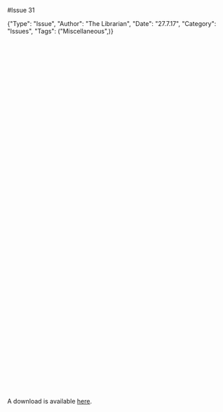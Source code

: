 #Issue 31

{"Type": "Issue", "Author": "The Librarian", "Date": "27.7.17", "Category": "Issues", "Tags": ("Miscellaneous",)}

<div data-configid="29335911/50971217" style="width:100%; height:800px;" class="issuuembed"></div><script type="text/javascript" src="https://e.issuu.com/embed.js" async="true"></script>

A download is available <a href="https://librarian.cf/i/31.pdf">here</a>.
